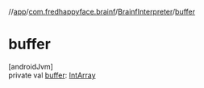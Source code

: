 //[app](../../../index.md)/[com.fredhappyface.brainf](../index.md)/[BrainfInterpreter](index.md)/[buffer](buffer.md)

# buffer

[androidJvm]\
private val [buffer](buffer.md): [IntArray](https://kotlinlang.org/api/latest/jvm/stdlib/kotlin/-int-array/index.html)
